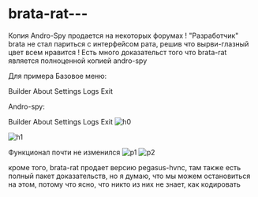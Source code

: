 # brata-rat---
Копия Andro-Spy продается на некоторых форумах !
"Разработчик" brata не стал париться с интерфейсом рата, решив что вырви-глазный цвет всем нравится !
Есть много доказательст того что brata-rat является полноценной копией andro-spy

Для примера
Базовое меню:

Builder
About
Settings
Logs
Exit

Andro-spy:

Builder
About
Settings
Logs
Exit
![h0](https://user-images.githubusercontent.com/108375436/186044739-7485ef1b-e28f-4a70-94d3-2165462480db.png)


![h1](https://user-images.githubusercontent.com/108375436/186044830-bf2ae39c-b0d9-4cd5-ae67-1f3b573dba3f.PNG)

Функционал почти не изменился
![р1](https://user-images.githubusercontent.com/108375436/186045157-aae2baee-5090-4683-8d45-a2c2cf9618ba.png)
![p2](https://user-images.githubusercontent.com/108375436/186045298-a60ddc48-6fa5-471d-b502-f0133d7a6741.png)


кроме того, brata-rat продает версию pegasus-hvnc, там также есть полный пакет доказательств, но я думаю, что мы можем остановиться на этом, потому что ясно, что никто из них не знает, как кодировать
